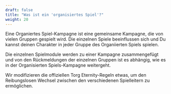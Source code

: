 ```yaml
---
draft: false
title: "Was ist ein 'organisiertes Spiel'?"
weight: 20
---
```


Eine Organiertes Spiel-Kampagne ist eine gemeinsame Kampagne, die von vielen
Gruppen gespielt wird. Die einzelnen Spiele beeinflussen sich und Du kannst
deinen Charakter in jeder Gruppe des Organiierten Spiels spielen.

Die einzelnen Spielmodule werden zu einer Kampagne zusammengefügt und von den
Rückmeldungen der einzelnen Gruppen ist es abhängig, wie es in der
Organisierten Spiels-Kampagne weitergeht.

Wir modifizieren die offiziellen Torg Eternity-Regeln etwas, um den
Reibungslosen Wechsel zwischen den verschiedenen
Spielleitern zu ermöglichen.

